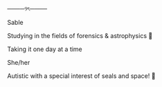 ────୨ৎ────

Sable

Studying in the fields of forensics & astrophysics 🌌

Taking it one day at a time 

She/her

Autistic with a special interest of seals and space! 🦭
